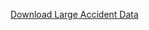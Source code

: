 [Download Large Accident Data](https://www.kaggle.com/datasets/sobhanmoosavi/us-accidents?resource=download)
